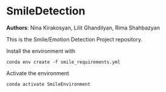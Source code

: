 # SmileDetection

**Authors**: Nina Kirakosyan, Lilit Ghandilyan, Rima Shahbazyan

This is the Smile/Emotion Detection Project repository.

Install the environment with
```
conda env create -f smile_requirements.yml 
```
Activate the environment
```
conda activate SmileEnvironment 
```

